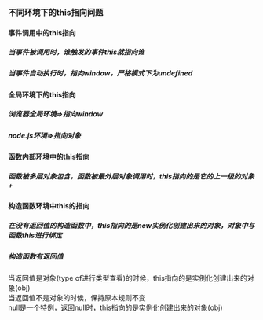 ### 不同环境下的this指向问题

#### 事件调用中的this指向
##### 当事件被调用时，谁触发的事件this就指向谁
##### 当事件自动执行时，指向window，严格模式下为undefined

#### 全局环境下的this指向
##### 浏览器全局环境=>指向window
##### node.js环境=>指向对象

#### 函数内部环境中的this指向
##### 函数被多层对象包含，函数被最外层对象调用时，this指向的是它的上一级的对象+

#### 构造函数环境中this的指向
##### 在没有返回值的构造函数中，this指向的是new实例化创建出来的对象，对象中与函数this进行绑定
##### 构造函数有返回值    
当返回值是对象(type of进行类型查看)的时候，this指向的是实例化创建出来的对象(obj)    
当返回值不是对象的时候，保持原本规则不变    
null是一个特例，返回null时，this指向的是实例化创建出来的对象(obj)